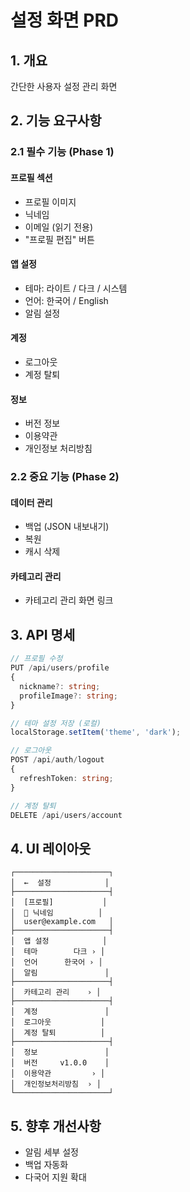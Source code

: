 # 설정 화면 PRD

## 1. 개요

간단한 사용자 설정 관리 화면

## 2. 기능 요구사항

### 2.1 필수 기능 (Phase 1)

#### 프로필 섹션
- 프로필 이미지
- 닉네임
- 이메일 (읽기 전용)
- "프로필 편집" 버튼

#### 앱 설정
- 테마: 라이트 / 다크 / 시스템
- 언어: 한국어 / English
- 알림 설정

#### 계정
- 로그아웃
- 계정 탈퇴

#### 정보
- 버전 정보
- 이용약관
- 개인정보 처리방침

### 2.2 중요 기능 (Phase 2)

#### 데이터 관리
- 백업 (JSON 내보내기)
- 복원
- 캐시 삭제

#### 카테고리 관리
- 카테고리 관리 화면 링크

## 3. API 명세

```typescript
// 프로필 수정
PUT /api/users/profile
{
  nickname?: string;
  profileImage?: string;
}

// 테마 설정 저장 (로컬)
localStorage.setItem('theme', 'dark');

// 로그아웃
POST /api/auth/logout
{
  refreshToken: string;
}

// 계정 탈퇴
DELETE /api/users/account
```

## 4. UI 레이아웃

```
┌─────────────────────┐
│  ←  설정            │
├─────────────────────┤
│  [프로필]           │
│  👤 닉네임          │
│  user@example.com   │
├─────────────────────┤
│  앱 설정            │
│  테마        다크 › │
│  언어      한국어 › │
│  알림               │
├─────────────────────┤
│  카테고리 관리    › │
├─────────────────────┤
│  계정               │
│  로그아웃           │
│  계정 탈퇴          │
├─────────────────────┤
│  정보               │
│  버전     v1.0.0    │
│  이용약관         › │
│  개인정보처리방침  › │
└─────────────────────┘
```

## 5. 향후 개선사항

- 알림 세부 설정
- 백업 자동화
- 다국어 지원 확대

